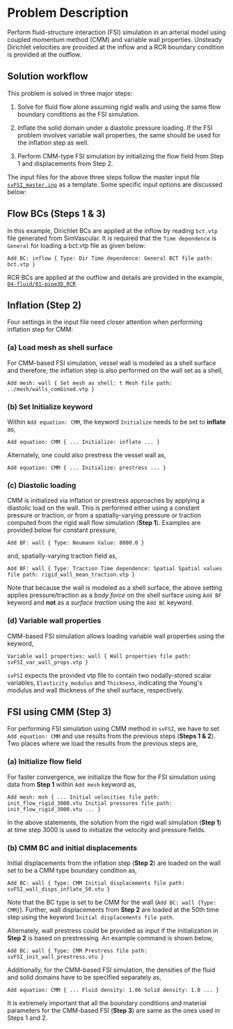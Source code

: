 
# **Problem Description**

Perform fluid-structure interaction (FSI) simulation in an arterial model using coupled momentum method (CMM) and variable wall properties. Unsteady Dirichlet velocities are provided at the inflow and a RCR boundary condition is provided at the outflow.

## Solution workflow

This problem is solved in three major steps:

1. Solve for fluid flow alone assuming rigid walls and using the same flow boundary conditions as the FSI simulation.

2. Inflate the solid domain under a diastolic pressure loading. If the FSI problem involves variable wall properties, the same should be used for the inflation step as well.

3. Perform CMM-type FSI simulation by initializing the flow field from Step 1 and displacements from Step 2.

The input files for the above three steps follow the master input file [`svFSI_master.inp`](./svFSI_master.inp) as a template. Some specific input options are discussed below:

## Flow BCs (Steps 1 & 3)

In this example, Dirichlet BCs are applied at the inflow by reading `bct.vtp` file generated from SimVascular. It is required that the `Time dependence` is `General` for loading a bct.vtp file as given below:

`Add BC: inflow {
    Type: Dir
    Time dependence: General
    BCT file path: bct.vtp
 }`

RCR BCs are applied at the outflow and details are provided in the example, [`04-fluid/01-pipe3D_RCR`](https://github.com/SimVascular/svFSI-Tests/blob/master/04-fluid/01-pipe3D_RCR/README.md)

## Inflation (Step 2)

Four settings in the input file need closer attention when performing inflation step for CMM:

### (a) Load mesh as shell surface

For CMM-based FSI simulation, vessel wall is modeled as a shell surface and therefore, the inflation step is also performed on the wall set as a shell,

`Add mesh: wall {
    Set mesh as shell: t
    Mesh file path: ../mesh/walls_combined.vtp
 }`

### (b) Set Initialize keyword

Within `Add equation: CMM`, the keyword `Initialize` needs to be set to **inflate** as,

`Add equation: CMM {
    ...
    Initialize: inflate
    ...
 }`

Alternately, one could also prestress the vessel wall as,

`Add equation: CMM {
    ...
    Initialize: prestress
    ...
 }`

### (c) Diastolic loading

CMM is initialized via inflation or prestress approaches by applying a diastolic load on the wall. This is performed either using a constant pressure or traction, or from a spatially-varying pressure or traction computed from the rigid wall flow simulation (**Step 1**). Examples are provided below for constant pressure,

`Add BF: wall {
    Type: Neumann
    Value: 8000.0
 }`

and, spatially-varying traction field as,

`Add BF: wall {
    Type: Traction
    Time dependence: Spatial
    Spatial values file path: rigid_wall_mean_traction.vtp
 }`

Note that because the wall is modeled as a shell surface, the above setting applies pressure/traction as a *body force* on the shell surface using `Add BF` keyword and **not** as a *surface traction* using the `Add BC` keyword.

### (d) Variable wall properties

CMM-based FSI simulation allows loading variable wall properties using the keyword,

`Variable wall properties: wall {
    Wall properties file path: svFSI_var_wall_props.vtp
 }`

`svFSI` expects the provided vtp file to contain two nodally-stored scalar variables, `Elasticity_modulus` and `Thickness`, indicating the Young's modulus and wall thickness of the shell surface, respectively.

## FSI using CMM (Step 3)

For performing FSI simulation using CMM method in `svFSI`, we have to set `Add equation: CMM` and use results from the previous steps (**Steps 1 & 2**). Two places where we load the results from the previous steps are,

### (a) Initialize flow field

For faster convergence, we initialize the flow for the FSI simulation using data from **Step 1** within `Add mesh` keyword as,

`Add mesh: msh {
    ...
    Initial velocities file path: init_flow_rigid_3000.vtu
    Initial pressures file path:  init_flow_rigid_3000.vtu
    ...
 }`

In the above statements, the solution from the rigid wall simulation (**Step 1**) at time step 3000 is used to initialize the velocity and pressure fields.

### (b) CMM BC and initial displacements

Initial displacements from the inflation step (**Step 2**) are loaded on the wall set to be a CMM type boundary condition as,

`Add BC: wall {
    Type: CMM
    Initial displacements file path: svFSI_wall_disps_inflate_50.vtu
 }`

Note that the BC type is set to be CMM for the wall (`Add BC: wall {Type: CMM}`). Further, wall displacements from **Step 2** are loaded at the 50th time step using the keyword `Initial displacements file path`.

Alternately, wall prestress could be provided as input if the initialization in **Step 2** is based on prestressing. An example command is shown below,

`Add BC: wall {
    Type: CMM
    Prestress file path: svFSI_init_wall_prestress.vtu
 }`

Additionally, for the CMM-based FSI simulation, the densities of the fluid and solid domains have to be specified separately as,

`Add equation: CMM {
    ...
    Fluid density: 1.06
    Solid density: 1.0
    ...
}`

It is extremely important that all the boundary conditions and material parameters for the CMM-based FSI (**Step 3**) are same as the ones used in Steps 1 and 2.
